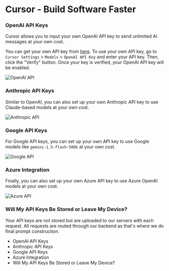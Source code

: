 # Cursor - Build Software Faster

### OpenAI API Keys

Cursor allows you to input your own OpenAI API key to send unlimited AI messages at your own cost.

You can get your own API key from [here](https://www.openai.com/api-keys). To use your own API key, go to `Cursor Settings` > `Models` > `OpenAI API Key` and enter your API key. Then, click the "Verify" button. Once your key is verified, your OpenAI API key will be enabled.

![OpenAI API](https://mintlify.s3-us-west-1.amazonaws.com/cursor/images/misc/openai-api.png)

### Anthropic API Keys

Similar to OpenAI, you can also set up your own Anthropic API key to use Claude-based models at your own cost.

![Anthropic API](https://mintlify.s3-us-west-1.amazonaws.com/cursor/images/misc/anthropic-api.png)

### Google API Keys

For Google API keys, you can set up your own API key to use Google models like `gemini-1.5-flash-500k` at your own cost.

![Google API](https://mintlify.s3-us-west-1.amazonaws.com/cursor/images/misc/google-api.png)

### Azure Integration

Finally, you can also set up your own Azure API key to use Azure OpenAI models at your own cost.

![Azure API](https://mintlify.s3-us-west-1.amazonaws.com/cursor/images/misc/azure-api.png)

### Will My API Keys Be Stored or Leave My Device?

Your API keys are not stored but are uploaded to our servers with each request. All requests are routed through our backend as that's where we do final prompt construction.

- OpenAI API Keys
- Anthropic API Keys
- Google API Keys
- Azure Integration
- Will My API Keys Be Stored or Leave My Device?
